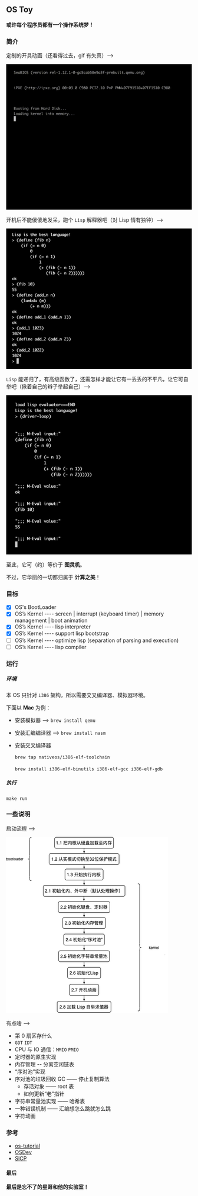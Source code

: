 ## OS Toy

**或许每个程序员都有一个操作系统梦！**

### 简介

定制的开具动画（还看得过去，gif 有失真）-->

![](./docs/开机界面.gif)

开机后不能傻傻地发呆，跑个 `Lisp` 解释器吧（对 Lisp 情有独钟）-->

![](./docs/演示1.png)

`Lisp` 能递归了，有高级函数了，还需怎样才能让它有一丢丢的不平凡，让它可自举吧（揪着自己的辫子举起自己）-->

![](./docs/演示2.png)

至此，它可（约）等价于 **图灵机**。

不过，它华丽的一切都归属于 **计算之美**！

### 目标

- [x] OS's BootLoader
- [x] OS’s Kernel ---- screen | interrupt (keyboard timer) | memory management | boot animation
- [x] OS’s Kernel ---- lisp interpreter
- [x] OS’s Kernel ---- support lisp bootstrap
- [ ] OS’s Kernel ---- optimize lisp (separation of parsing and execution)
- [ ] OS’s Kernel ---- lisp compiler

### 运行

##### 环境

本 OS 只针对 `i386` 架构，所以需要交叉编译器、模拟器环境。

下面以 **Mac** 为例：

- 安装模拟器 --> `brew install qemu`

- 安装汇编编译器 --> `brew install nasm`

- 安装交叉编译器

  ```shell
  brew tap nativeos/i386-elf-toolchain
  
  brew install i386-elf-binutils i386-elf-gcc i386-elf-gdb
  ```

##### 执行

`make run`

### 一些说明

启动流程 -->

![](./docs/启动流程.png)

有点啥 -->

- 第 0 扇区存什么
- `GDT` `IDT`
- CPU 与 IO 通信：`MMIO` `PMIO`
- 定时器的原生实现
- 内存管理 -- 分离空闲链表
- “序对池”实现
- 序对池的垃圾回收 GC —— 停止复制算法
  - 存活对象 —— root 表
  -  如何更新“老”指针
- 字符串常量池实现 —— 哈希表
- 一种错误机制 —— 汇编想怎么跳就怎么跳
- 字符动画

### 参考

- [os-tutorial](https://github.com/cfenollosa/os-tutorial)
- [OSDev](http://www.osdev.org/)
- [SICP](https://book.douban.com/subject/1148282/)

#### 最后

**最后是忘不了的星哥和他的实验室！**